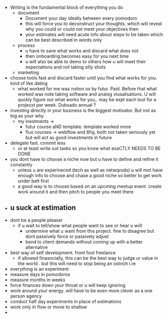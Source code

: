 - Writing is the fundamental block of everything you do
	- document
		- Document your day ideally between every pomodoro
		- this will force you to deconstruct your thoughts. which will reveal why you could or could not meet your objectives then 
		- your estimates will need acute info about steps to be taken which can be best described in words only
	- process
		- u have to save what works and discard what does not
		- then onboarding becomes easy for you next time
		- u will also be able to demo to others how u will meet their expectations and not taking silly shots
	- marketing
- choose tools fast and discard faster until you find what works for you. kind of like dating
	- what worked for me was notion os by futur. Paid. Before that what worked was note taking software and analog viusalisations. U will quckly figure out what works for you,. may be expt each tool for a projecxt per week. Dubsado annual ? 
- investing directly in your business is the biggest motivator. But not as big as your why
	- my inestments -> 
		- futur course aND template. template worked more
		- flux courses -> webflow and 6fig. both not taken seriously yet but will act as good investments in future
- delegate fast. commit less
	- or at least write out tasks so you know what exaCTLY NEEDS TO BE DONE
- you dont have to choose a niche now but u have to define and refine it constantly
	- unless u are experineced (tech as well as netwqrods) u will mot have enough info to choose and chase a good niche so better to get work under belt first
	- a good way is to choose based on an upcming meetup event. create work around it and then pitch to people you meet there
- u suck at estimation
	- 
- dont be a people pleaser
	- if u wait to tell/show what people want to see or hear u wiill
		- undermine what u want from this project. fine to disagree but dont passively force or passively adjust
		- bend to client demands without coming up with a better alternative
- best way of self development. front foot freelance
	- if allowed finasncially, this can be the best way to judge ur value in the world . but this will need to stop being an ostrich i.re
- everything is an experiment
- measure days in pomodoros
- measure months in weeks
- force finances down your throat or u will keep ignoring
- work around your energy. will have to be even more clever as a one person agency
- conduct half day experiments in place of estimations
- work only in flow or move to shallow
-